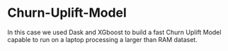 # Churn-Uplift-Model
In this case we used Dask and XGboost to build a fast Churn Uplift Model capable to run on a laptop processing a larger than RAM dataset.
